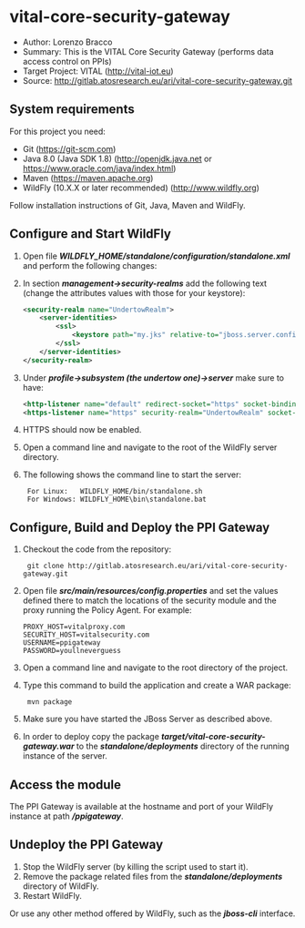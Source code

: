 # vital-core-security-gateway

* Author: Lorenzo Bracco
* Summary: This is the VITAL Core Security Gateway (performs data access control on PPIs)
* Target Project: VITAL (<http://vital-iot.eu>)
* Source: <http://gitlab.atosresearch.eu/ari/vital-core-security-gateway.git>

## System requirements

For this project you need:

* Git (<https://git-scm.com>)
* Java 8.0 (Java SDK 1.8) (<http://openjdk.java.net> or <https://www.oracle.com/java/index.html>)
* Maven (<https://maven.apache.org>)
* WildFly (10.X.X or later recommended) (<http://www.wildfly.org>)

Follow installation instructions of Git, Java, Maven and WildFly.

## Configure and Start WildFly

1. Open file **_WILDFLY_HOME/standalone/configuration/standalone.xml_** and perform the following changes:
  1. In section **_management->security-realms_** add the following text (change the attributes values with those for your keystore):

        ```xml
        <security-realm name="UndertowRealm">
            <server-identities>
                <ssl>
                    <keystore path="my.jks" relative-to="jboss.server.config.dir" keystore-password="password" alias="mycert" key-password="password"/>
                </ssl>
            </server-identities>
        </security-realm>
        ```

  2. Under **_profile->subsystem (the undertow one)->server_** make sure to have:

        ```xml
        <http-listener name="default" redirect-socket="https" socket-binding="http"/>
        <https-listener name="https" security-realm="UndertowRealm" socket-binding="https"/>
        ```

  3. HTTPS should now be enabled.
2. Open a command line and navigate to the root of the WildFly server directory.
3. The following shows the command line to start the server:

        For Linux:   WILDFLY_HOME/bin/standalone.sh
        For Windows: WILDFLY_HOME\bin\standalone.bat

## Configure, Build and Deploy the PPI Gateway

1. Checkout the code from the repository:

        git clone http://gitlab.atosresearch.eu/ari/vital-core-security-gateway.git

2. Open file **_src/main/resources/config.properties_** and set the values defined there to match the locations of the security module and the proxy running the Policy Agent. For example:

      ```
      PROXY_HOST=vitalproxy.com
      SECURITY_HOST=vitalsecurity.com
      USERNAME=ppigateway
      PASSWORD=youllneverguess
      ```

3. Open a command line and navigate to the root directory of the project.
4. Type this command to build the application and create a WAR package:

        mvn package

5. Make sure you have started the JBoss Server as described above.
6. In order to deploy copy the package **_target/vital-core-security-gateway.war_** to the **_standalone/deployments_** directory of the running instance of the server.

## Access the module

The PPI Gateway is available at the hostname and port of your WildFly instance at path **_/ppigateway_**.

## Undeploy the PPI Gateway

1. Stop the WildFly server (by killing the script used to start it).
2. Remove the package related files from the **_standalone/deployments_** directory of WildFly.
3. Restart WildFly.

Or use any other method offered by WildFly, such as the **_jboss-cli_** interface.

